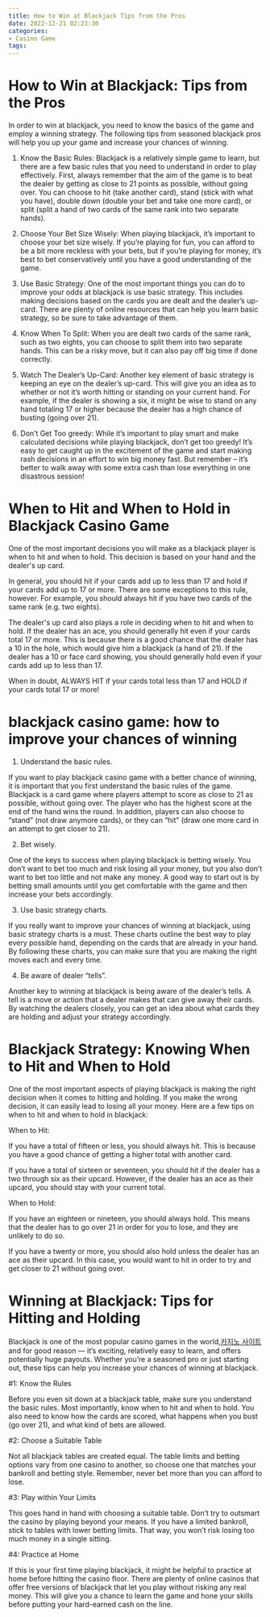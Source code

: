 ```yaml
---
title: How to Win at Blackjack Tips from the Pros 
date: 2022-12-21 02:23:30
categories:
- Casino Game
tags:
---
```



#  How to Win at Blackjack: Tips from the Pros 

In order to win at blackjack, you need to know the basics of the game and employ a winning strategy. The following tips from seasoned blackjack pros will help you up your game and increase your chances of winning.

1. Know the Basic Rules: Blackjack is a relatively simple game to learn, but there are a few basic rules that you need to understand in order to play effectively. First, always remember that the aim of the game is to beat the dealer by getting as close to 21 points as possible, without going over. You can choose to hit (take another card), stand (stick with what you have), double down (double your bet and take one more card), or split (split a hand of two cards of the same rank into two separate hands).

2. Choose Your Bet Size Wisely: When playing blackjack, it’s important to choose your bet size wisely. If you’re playing for fun, you can afford to be a bit more reckless with your bets, but if you’re playing for money, it’s best to bet conservatively until you have a good understanding of the game.

3. Use Basic Strategy: One of the most important things you can do to improve your odds at blackjack is use basic strategy. This includes making decisions based on the cards you are dealt and the dealer’s up-card. There are plenty of online resources that can help you learn basic strategy, so be sure to take advantage of them.

4. Know When To Split: When you are dealt two cards of the same rank, such as two eights, you can choose to split them into two separate hands. This can be a risky move, but it can also pay off big time if done correctly.

5. Watch The Dealer’s Up-Card: Another key element of basic strategy is keeping an eye on the dealer’s up-card. This will give you an idea as to whether or not it’s worth hitting or standing on your current hand. For example, if the dealer is showing a six, it might be wise to stand on any hand totaling 17 or higher because the dealer has a high chance of busting (going over 21).

6. Don’t Get Too greedy: While it’s important to play smart and make calculated decisions while playing blackjack, don’t get too greedy! It’s easy to get caught up in the excitement of the game and start making rash decisions in an effort to win big money fast. But remember – it’s better to walk away with some extra cash than lose everything in one disastrous session!

#  When to Hit and When to Hold in Blackjack Casino Game 

One of the most important decisions you will make as a blackjack player is when to hit and when to hold. This decision is based on your hand and the dealer's up card.

In general, you should hit if your cards add up to less than 17 and hold if your cards add up to 17 or more. There are some exceptions to this rule, however. For example, you should always hit if you have two cards of the same rank (e.g. two eights).

The dealer's up card also plays a role in deciding when to hit and when to hold. If the dealer has an ace, you should generally hit even if your cards total 17 or more. This is because there is a good chance that the dealer has a 10 in the hole, which would give him a blackjack (a hand of 21). If the dealer has a 10 or face card showing, you should generally hold even if your cards add up to less than 17.

When in doubt, ALWAYS HIT if your cards total less than 17 and HOLD if your cards total 17 or more!

#  blackjack casino game: how to improve your chances of winning 

1. Understand the basic rules.

If you want to play blackjack casino game with a better chance of winning, it is important that you first understand the basic rules of the game. Blackjack is a card game where players attempt to score as close to 21 as possible, without going over. The player who has the highest score at the end of the hand wins the round. In addition, players can also choose to “stand” (not draw anymore cards), or they can “hit” (draw one more card in an attempt to get closer to 21).

2. Bet wisely.

One of the keys to success when playing blackjack is betting wisely. You don’t want to bet too much and risk losing all your money, but you also don’t want to bet too little and not make any money. A good way to start out is by betting small amounts until you get comfortable with the game and then increase your bets accordingly.

3. Use basic strategy charts.

If you really want to improve your chances of winning at blackjack, using basic strategy charts is a must. These charts outline the best way to play every possible hand, depending on the cards that are already in your hand. By following these charts, you can make sure that you are making the right moves each and every time.

4. Be aware of dealer “tells”.

Another key to winning at blackjack is being aware of the dealer’s tells. A tell is a move or action that a dealer makes that can give away their cards. By watching the dealers closely, you can get an idea about what cards they are holding and adjust your strategy accordingly.

#  Blackjack Strategy: Knowing When to Hit and When to Hold 

One of the most important aspects of playing blackjack is making the right decision when it comes to hitting and holding. If you make the wrong decision, it can easily lead to losing all your money. Here are a few tips on when to hit and when to hold in blackjack:

When to Hit:

If you have a total of fifteen or less, you should always hit. This is because you have a good chance of getting a higher total with another card.

If you have a total of sixteen or seventeen, you should hit if the dealer has a two through six as their upcard. However, if the dealer has an ace as their upcard, you should stay with your current total.

When to Hold:

If you have an eighteen or nineteen, you should always hold. This means that the dealer has to go over 21 in order for you to lose, and they are unlikely to do so.

If you have a twenty or more, you should also hold unless the dealer has an ace as their upcard. In this case, you would want to hit in order to try and get closer to 21 without going over.

#  Winning at Blackjack: Tips for Hitting and Holding

Blackjack is one of the most popular casino games in the world,[카지노 사이트](https://choegocasino.com/) and for good reason — it’s exciting, relatively easy to learn, and offers potentially huge payouts. Whether you’re a seasoned pro or just starting out, these tips can help you increase your chances of winning at blackjack.

#1: Know the Rules

Before you even sit down at a blackjack table, make sure you understand the basic rules. Most importantly, know when to hit and when to hold. You also need to know how the cards are scored, what happens when you bust (go over 21), and what kind of bets are allowed.

#2: Choose a Suitable Table

Not all blackjack tables are created equal. The table limits and betting options vary from one casino to another, so choose one that matches your bankroll and betting style. Remember, never bet more than you can afford to lose.

#3: Play within Your Limits

This goes hand in hand with choosing a suitable table. Don’t try to outsmart the casino by playing beyond your means. If you have a limited bankroll, stick to tables with lower betting limits. That way, you won’t risk losing too much money in a single sitting.

#4: Practice at Home

If this is your first time playing blackjack, it might be helpful to practice at home before hitting the casino floor. There are plenty of online casinos that offer free versions of blackjack that let you play without risking any real money. This will give you a chance to learn the game and hone your skills before putting your hard-earned cash on the line.